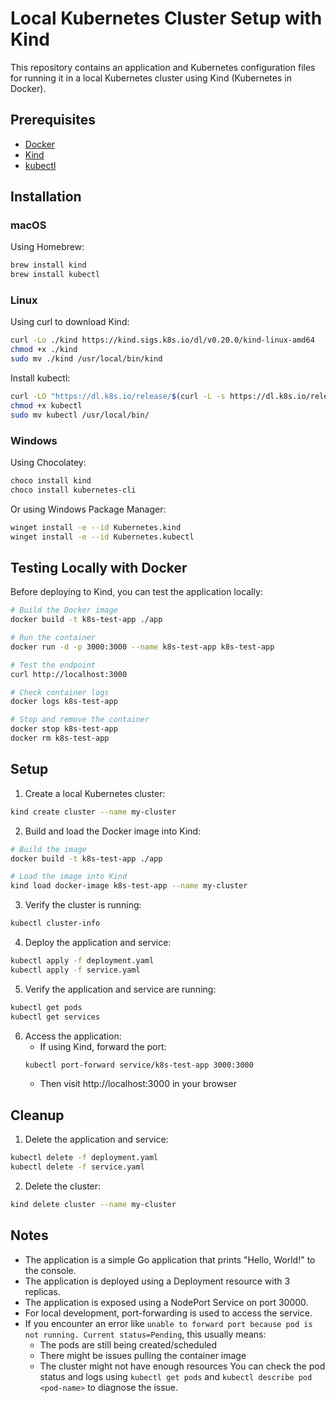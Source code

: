 # Local Kubernetes Cluster Setup with Kind

This repository contains an application and Kubernetes configuration files for running it in a local Kubernetes cluster using Kind (Kubernetes in Docker).

## Prerequisites

- [Docker](https://docs.docker.com/get-docker/)
- [Kind](https://kind.sigs.k8s.io/docs/user/quick-start/#installation)
- [kubectl](https://kubernetes.io/docs/tasks/tools/install-kubectl/)

## Installation

### macOS
Using Homebrew:

```bash
brew install kind
brew install kubectl
```

### Linux
Using curl to download Kind:

```bash
curl -Lo ./kind https://kind.sigs.k8s.io/dl/v0.20.0/kind-linux-amd64
chmod +x ./kind
sudo mv ./kind /usr/local/bin/kind
```

Install kubectl:

```bash
curl -LO "https://dl.k8s.io/release/$(curl -L -s https://dl.k8s.io/release/stable.txt)/bin/linux/amd64/kubectl"
chmod +x kubectl
sudo mv kubectl /usr/local/bin/
```

### Windows
Using Chocolatey:

```bash
choco install kind
choco install kubernetes-cli
```

Or using Windows Package Manager:

```bash
winget install -e --id Kubernetes.kind
winget install -e --id Kubernetes.kubectl
```

## Testing Locally with Docker

Before deploying to Kind, you can test the application locally:

```bash
# Build the Docker image
docker build -t k8s-test-app ./app

# Run the container
docker run -d -p 3000:3000 --name k8s-test-app k8s-test-app

# Test the endpoint
curl http://localhost:3000

# Check container logs
docker logs k8s-test-app

# Stop and remove the container
docker stop k8s-test-app
docker rm k8s-test-app
```

## Setup

1. Create a local Kubernetes cluster:

```bash
kind create cluster --name my-cluster
```

2. Build and load the Docker image into Kind:
```bash
# Build the image
docker build -t k8s-test-app ./app

# Load the image into Kind
kind load docker-image k8s-test-app --name my-cluster
```

3. Verify the cluster is running:

```bash
kubectl cluster-info
```

4. Deploy the application and service:

```bash
kubectl apply -f deployment.yaml
kubectl apply -f service.yaml
```

5. Verify the application and service are running:

```bash
kubectl get pods
kubectl get services
```

6. Access the application:
   - If using Kind, forward the port:
   ```bash
   kubectl port-forward service/k8s-test-app 3000:3000
   ```
   - Then visit http://localhost:3000 in your browser

## Cleanup

1. Delete the application and service:

```bash
kubectl delete -f deployment.yaml
kubectl delete -f service.yaml
```

2. Delete the cluster:

```bash
kind delete cluster --name my-cluster
```

## Notes

- The application is a simple Go application that prints "Hello, World!" to the console.
- The application is deployed using a Deployment resource with 3 replicas.
- The application is exposed using a NodePort Service on port 30000.
- For local development, port-forwarding is used to access the service.
- If you encounter an error like `unable to forward port because pod is not running. Current status=Pending`, this usually means:
  - The pods are still being created/scheduled
  - There might be issues pulling the container image
  - The cluster might not have enough resources
  You can check the pod status and logs using `kubectl get pods` and `kubectl describe pod <pod-name>` to diagnose the issue.
